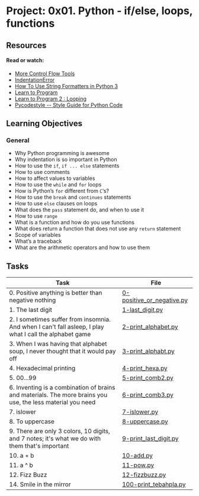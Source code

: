 # Project: 0x01. Python - if/else, loops, functions

## Resources

#### Read or watch:

- [More Control Flow Tools](https://intranet.alxswe.com/rltoken/jpjs5EnZTpBLLEremJYjPQ)
- [IndentationError](https://intranet.alxswe.com/rltoken/F9n2AE-fpEPzt2PfBMGYAQ)
- [How To Use String Formatters in Python 3](https://intranet.alxswe.com/rltoken/ZdtRIAkFu8dMBT99DcFBNg)
- [Learn to Program](https://intranet.alxswe.com/rltoken/ElQgZYNHrLI7kV_ysEB1hQ)
- [Learn to Program 2 : Looping](https://intranet.alxswe.com/rltoken/ElQgZYNHrLI7kV_ysEB1hQ)
- [Pycodestyle -- Style Guide for Python Code](https://intranet.alxswe.com/rltoken/TuTTnEg_Rwn8U1g3PEsZmA)

## Learning Objectives

### General

- Why Python programming is awesome
- Why indentation is so important in Python
- How to use the <code>if</code>, <code>if ... else</code> statements
- How to use comments
- How to affect values to variables
- How to use the <code>while</code> and <code>for</code> loops
- How is Python’s <code>for</code> different from <code>C</code>‘s?
- How to use the <code>break</code> and <code>continues</code> statements
- How to use <code>else</code> clauses on loops
- What does the <code>pass</code> statement do, and when to use it
- How to use <code>range</code>
- What is a function and how do you use functions
- What does return a function that does not use any <code>return</code> statement
- Scope of variables
- What’s a traceback
- What are the arithmetic operators and how to use them

## Tasks

| Task                                                                                                       | File                                                     |
| ---------------------------------------------------------------------------------------------------------- | -------------------------------------------------------- |
| 0. Positive anything is better than negative nothing                                                       | [0-positive_or_negative.py](./0-positive_or_negative.py) |
| 1. The last digit                                                                                          | [1-last_digit.py](./1-last_digit.py)                     |
| 2. I sometimes suffer from insomnia. And when I can't fall asleep, I play what I call the alphabet game    | [2-print_alphabet.py](./2-print_alphabet.py)             |
| 3. When I was having that alphabet soup, I never thought that it would pay off                             | [3-print_alphabt.py](./3-print_alphabt.py)               |
| 4. Hexadecimal printing                                                                                    | [4-print_hexa.py](./4-print_hexa.py)                     |
| 5. 00...99                                                                                                 | [5-print_comb2.py](./5-print_comb2.py)                   |
| 6. Inventing is a combination of brains and materials. The more brains you use, the less material you need | [6-print_comb3.py](./6-print_comb3.py)                   |
| 7. islower                                                                                                 | [7-islower.py](./7-islower.py)                           |
| 8. To uppercase                                                                                            | [8-uppercase.py](./8-uppercase.py)                       |
| 9. There are only 3 colors, 10 digits, and 7 notes; it's what we do with them that's important             | [9-print_last_digit.py](./9-print_last_digit.py)         |
| 10. a + b                                                                                                  | [10-add.py](./10-add.py)                                 |
| 11. a ^ b                                                                                                  | [11-pow.py](./11-pow.py)                                 |
| 12. Fizz Buzz                                                                                              | [12-fizzbuzz.py](./12-fizzbuzz.py)                       |
| 14. Smile in the mirror                                                                                    | [100-print_tebahpla.py](./100-print_tebahpla.py)         |
